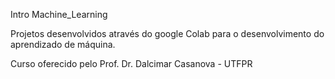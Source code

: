 Intro Machine_Learning

Projetos desenvolvidos através do google Colab para o desenvolvimento do aprendizado de máquina.

Curso oferecido pelo Prof. Dr. Dalcimar Casanova - UTFPR
